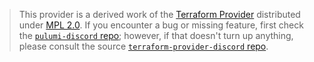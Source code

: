 > This provider is a derived work of the [Terraform Provider](https://github.com/terraform-providers/terraform-provider-discord)
> distributed under [MPL 2.0](https://www.mozilla.org/en-US/MPL/2.0/). If you encounter a bug or missing feature,
> first check the [`pulumi-discord` repo](/issues); however, if that doesn't turn up anything,
> please consult the source [`terraform-provider-discord` repo](https://github.com/terraform-providers/terraform-provider-discord/issues).